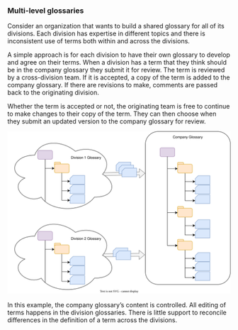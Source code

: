 <!-- SPDX-License-Identifier: CC-BY-4.0 -->
<!-- Copyright Contributors to the Egeria project. -->

### Multi-level glossaries

Consider an organization that wants to build a shared glossary for all of its divisions.   Each division has expertise in different topics and there is inconsistent use of terms both within and across the divisions.

A simple approach is for each division to have their own glossary to develop and agree on their terms.  When a division has a term that they think should be in the company glossary they submit it for review.  The term is reviewed by a cross-division team. If it is accepted, a copy of the term is added to the company glossary.  If there are revisions to make, comments are passed back to the originating division.

Whether the term is accepted or not, the originating team is free to continue to make changes to their copy of the term.  They can then choose when they submit an updated version to the company glossary for review.

![Multi-level glossaries](multi-level-glossaries.svg)


In this example, the company glossary’s content is controlled.   All editing of terms happens in the division glossaries.   There is little support to reconcile differences in the definition of a term across the divisions.

